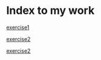 # Index to my work

[exercise1](practice1.md)


[exercise2](practice2.md)


[exercise2](practice3.md)
